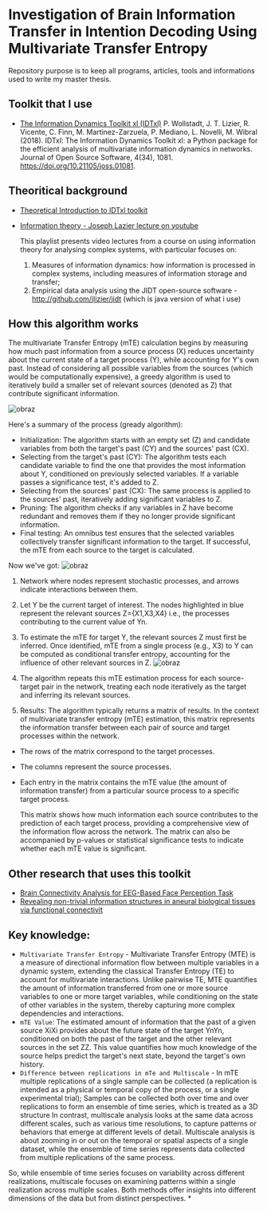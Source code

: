 # Investigation of Brain Information Transfer in Intention Decoding Using Multivariate Transfer Entropy

Repository purpose is to keep all programs, articles, tools and informations used to write my master thesis.






## Toolkit that I use

 - [The Information Dynamics Toolkit xl (IDTxl)](https://github.com/pwollstadt/IDTxl)
    P. Wollstadt, J. T. Lizier, R. Vicente, C. Finn, M. Martinez-Zarzuela, P. Mediano, L. Novelli, M. Wibral (2018). IDTxl: The Information Dynamics Toolkit xl: a Python package for the efficient  analysis of multivariate information dynamics in networks. Journal of Open Source Software, 4(34), 1081. https://doi.org/10.21105/joss.01081.

## Theoritical background

 - [Theoretical Introduction to IDTxl toolkit ](https://github.com/pwollstadt/IDTxl/wiki/Theoretical-Introduction)
 - [Information theory - Joseph Lazier lecture on youtube](https://youtube.com/playlist?list=PLOfPLLxr5gsVLSlmzcMnsFANb-uWkArby&si=CmDHGDc9H7kVCQrs)

   This playlist presents video lectures from a course on using information theory for analysing complex systems, with particular focuses on:
    1. Measures of information dynamics: how information is processed in complex systems, including measures of information storage and transfer;
    2. Empirical data analysis using the JIDT open-source software - http://github.com/jlizier/jidt (which is java version of what i use)

## How this algorithm works

The multivariate Transfer Entropy (mTE) calculation begins by measuring how much past information from a source process (X) reduces uncertainty about the current state of a target process (Y), while accounting for Y's own past. Instead of considering all possible variables from the sources (which would be computationally expensive), a greedy algorithm is used to iteratively build a smaller set of relevant sources (denoted as Z) that contribute significant information.

![obraz](https://github.com/user-attachments/assets/b4fba16f-703e-447e-9a8d-1f59757519a2)

Here's a summary of the process (gready algorithm):

* Initialization: The algorithm starts with an empty set (Z) and candidate variables from both the target's past (CY) and the sources' past (CX).
* Selecting from the target's past (CY): The algorithm tests each candidate variable to find the one that provides the most information about Y, conditioned on previously selected variables. If a variable passes a significance test, it's added to Z.
* Selecting from the sources' past (CX): The same process is applied to the sources' past, iteratively adding significant variables to Z.
* Pruning: The algorithm checks if any variables in Z have become redundant and removes them if they no longer provide significant information.
* Final testing: An omnibus test ensures that the selected variables collectively transfer significant information to the target. If successful, the mTE from each source to the target is calculated.

Now we've got:
![obraz](https://github.com/user-attachments/assets/c6c50db3-6f2e-4ca7-a540-ed2d1839e503)
1. Network where nodes represent stochastic processes, and arrows indicate interactions between them.

2. Let Y be the current target of interest. The nodes highlighted in blue represent the relevant sources Z={X1,X3,X4} i.e., the processes contributing to the current value of Yn​.

3. To estimate the mTE for target Y, the relevant sources Z must first be inferred. Once identified, mTE from a single process (e.g., X3) to Y can be computed as conditional transfer entropy, accounting for the influence of other relevant sources in Z.
![obraz](https://github.com/user-attachments/assets/cd37f0d0-bf4a-46ae-89a5-b3a006422fc8)

4. The algorithm repeats this mTE estimation process for each source-target pair in the network, treating each node iteratively as the target and inferring its relevant sources.

5. Results:
   The algorithm typically returns a matrix of results. In the context of multivariate transfer entropy (mTE) estimation, this matrix represents the information transfer between each pair of source and target processes within the network.

- The rows of the matrix correspond to the target processes.
- The columns represent the source processes.
- Each entry in the matrix contains the mTE value (the amount of information transfer) from a particular source process to a specific target process.

  This matrix shows how much information each source contributes to the prediction of each target process, providing a comprehensive view of the information flow across the network. The matrix can also be accompanied by p-values or statistical significance tests to indicate whether each mTE value is significant.
 
 


## Other research that uses this toolkit

 - [Brain Connectivity Analysis for EEG-Based Face Perception Task](https://app.dimensions.ai/details/publication/pub.1169254368)
 - [Revealing non-trivial information structures in aneural biological tissues via functional connectivit](https://app.dimensions.ai/details/publication/pub.1171650046)





## Key knowledge: 
* `Multivariate Transfer Entropy` - Multivariate Transfer Entropy (MTE) is a measure of directional information flow between multiple variables in a dynamic system, extending the classical Transfer Entropy (TE) to account for multivariate interactions. Unlike pairwise TE, MTE quantifies the amount of information transferred from one or more source variables to one or more target variables, while conditioning on the state of other variables in the system, thereby capturing more complex dependencies and interactions.
* `mTE Value`: The estimated amount of information that the past of a given source XiXi​ provides about the future state of the target YnYn​, conditioned on both the past of the target and the other relevant sources in the set ZZ. This value quantifies how much knowledge of the source helps predict the target's next state, beyond the target's own history.
* `Difference between replications in mTe and Multiscale` - 
In mTE multiple replications of a single sample can be collected (a replication is intended as a physical or temporal copy of the process, or a single experimental trial);
Samples can be collected both over time and over replications to form an ensemble of time series, which is treated as a 3D structure
In contrast, multiscale analysis looks at the same data across different scales, such as various time resolutions, to capture patterns or behaviors that emerge at different levels of detail. Multiscale analysis is about zooming in or out on the temporal or spatial aspects of a single dataset, while the ensemble of time series represents data collected from multiple replications of the same process.

 So, while ensemble of time series focuses on variability across different realizations, multiscale focuses on examining patterns within a single realization across multiple scales. Both methods offer insights into different dimensions of the data but from distinct perspectives.
* 
